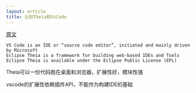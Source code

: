 ```yaml
---
layout: article
title: 比较Theia和VsCode
---
```


[原文](https://eclipsesource.com/blogs/2019/12/06/the-eclipse-theia-ide-vs-vs-code/)

```
VS Code is an IDE or “source code editor”, initiated and mainly driven by Microsoft
Eclipse Theia is a framework for building web-based IDEs and Tools
Eclipse Theia is available under the Eclipse Public License (EPL)
```

Theia可以一份代码跑在桌面和浏览器，扩展性好，模块性强

vscode的扩展性依赖插件API，不能作为构建IDE的基础